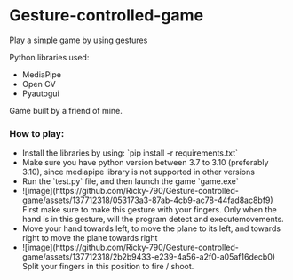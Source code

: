 # Gesture-controlled-game
Play a simple game by using gestures

Python libraries used:
<ul>
  <li>MediaPipe</li>
  <li>Open CV</li>
  <li>Pyautogui</li>
</ul>

Game built by a friend of mine.

<h3>How to play:</h3>
<ul>
  <li>Install the libraries by using: `pip install -r requirements.txt`</li>
  <li>Make sure you have python version between 3.7 to 3.10 (preferably 3.10), since mediapipe library is not supported in other versions</li>
  <li>Run the `test.py` file, and then launch the game `game.exe`</li>
  <li>![image](https://github.com/Ricky-790/Gesture-controlled-game/assets/137712318/053173a3-87ab-4cb9-ac78-44fad8ac8bf9)
     First make sure to make this gesture with your fingers. Only when the hand is in this gesture, will the program detect and executemovements.
</li>
  <li>Move your hand towards left, to move the plane to its left, and towards right to move the plane towards right</li>
  <li>![image](https://github.com/Ricky-790/Gesture-controlled-game/assets/137712318/2b2b9433-e239-4a56-a2f0-a05af16decb0)
    Split your fingers in this position to fire / shoot.
  </li>
</ul>
